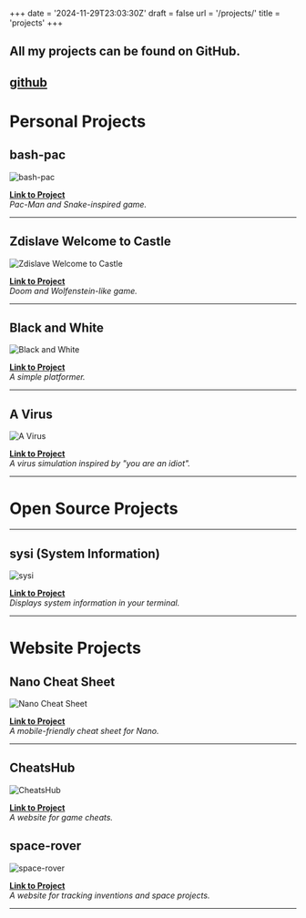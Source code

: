 +++
date = '2024-11-29T23:03:30Z'
draft = false
url = '/projects/'
title = 'projects'
+++

## All my projects can be found on GitHub.

## [github](https://github.com/stuffbymax)

# Personal Projects

## bash-pac
![bash-pac](/images/project-images/bash-pac.png)

**[Link to Project](https://github.com/stuffbymax/bash-pac)**  
*Pac-Man and Snake-inspired game.*

---

## Zdislave Welcome to Castle
![Zdislave Welcome to Castle](/images/project-images/jK9v43.png)

**[Link to Project](https://stuff-by-max.itch.io/)**  
*Doom and Wolfenstein-like game.*

---

## Black and White
![Black and White](/images/project-images//black-white.png)

**[Link to Project](https://itch.io/e/11275490/stuff-by-max-updated-black-and-white)**  
*A simple platformer.*

---

## A Virus
![A Virus](/images/project-images/the-virus.png)

**[Link to Project](https://itch.io/event/20215678)**  
*A virus simulation inspired by "you are an idiot".*

---

# Open Source Projects

---

## sysi (System Information)
![sysi](/images/project-images/sysi-icon.png)

**[Link to Project](https://github.com/stuffbymax/)**  
*Displays system information in your terminal.*

---


# Website Projects

## Nano Cheat Sheet
![Nano Cheat Sheet](/images/project-images/nano-cheats-sheets.png)

**[Link to Project](https://github.com/stuffbymax/CheatsHub)**  
*A mobile-friendly cheat sheet for Nano.*

---


## CheatsHub
![CheatsHub](/images/project-images/cheats-hub.png)

**[Link to Project](https://stuffbymax.github.io/CheatsHub/)**  
*A website for game cheats.*

## space-rover
![space-rover](/images/project-images/space-rover.png)

**[Link to Project](https://stuffbymax.me/space-rover/)**  
*A website for tracking inventions and space projects.*


---
